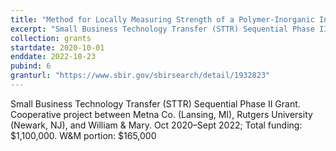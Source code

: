 ```yaml
---
title: "Method for Locally Measuring Strength of a Polymer-Inorganic Interface During Cure and Aging"
excerpt: "Small Business Technology Transfer (STTR) Sequential Phase II Grant. Cooperative project between Metna Co. (Lansing, MI), Rutgers University (Newark, NJ), and William & Mary."
collection: grants
startdate: 2020-10-01
enddate: 2022-10-23
pubind: 6
granturl: "https://www.sbir.gov/sbirsearch/detail/1932823"
---
```


Small Business Technology Transfer (STTR) Sequential Phase II Grant. Cooperative project between Metna Co. (Lansing, MI), Rutgers University (Newark, NJ), and William & Mary.
Oct 2020–Sept 2022; Total funding: $1,100,000. W&M portion: $165,000
